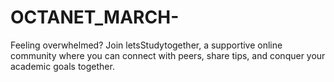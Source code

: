 # OCTANET_MARCH-
Feeling overwhelmed? Join letsStudytogether, a supportive online community where you can connect with peers, share tips, and conquer your academic goals together.

